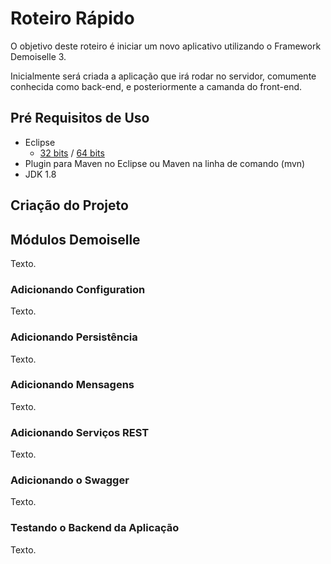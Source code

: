 # Roteiro Rápido
O objetivo deste roteiro é iniciar um novo aplicativo utilizando o Framework Demoiselle 3.

Inicialmente será criada a aplicação que irá rodar no servidor, comumente conhecida como back-end, e posteriormente a camanda do front-end.
## Pré Requisitos de Uso
* Eclipse
  * [32 bits](http://www.eclipse.org/downloads/download.php?file=/technology/epp/downloads/release/neon/1/eclipse-jee-neon-1-linux-gtk.tar.gz) / [64 bits](http://www.eclipse.org/downloads/download.php?file=/technology/epp/downloads/release/neon/1/eclipse-jee-neon-1-linux-gtk-x86_64.tar.gz)
* Plugin para Maven no Eclipse ou Maven na linha de comando (mvn)
* JDK 1.8

## Criação do Projeto

## Módulos Demoiselle
Texto.
### Adicionando Configuration
Texto.
### Adicionando Persistência
Texto.
### Adicionando Mensagens
Texto.
### Adicionando Serviços REST 
Texto.
### Adicionando o Swagger
Texto.
### Testando o Backend da Aplicação
Texto.